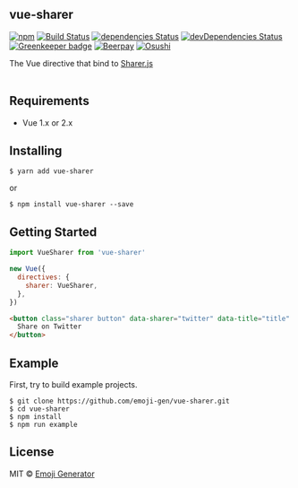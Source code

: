 vue-sharer
----------

[![npm](https://img.shields.io/npm/v/vue-sharer.svg?maxAge=2592000)](https://www.npmjs.org/package/vue-sharer)
[![Build Status](https://travis-ci.org/emoji-gen/vue-sharer.svg?branch=master)](https://travis-ci.org/emoji-gen/vue-sharer)
[![dependencies Status](https://david-dm.org/emoji-gen/vue-sharer/status.svg)](https://david-dm.org/emoji-gen/vue-sharer)
[![devDependencies Status](https://david-dm.org/emoji-gen/vue-sharer/dev-status.svg)](https://david-dm.org/emoji-gen/vue-sharer?type=dev)
[![Greenkeeper badge](https://badges.greenkeeper.io/emoji-gen/vue-sharer.svg)](https://greenkeeper.io/)
[![Beerpay](https://beerpay.io/emoji-gen/vue-sharer/badge.svg?style=flat)](https://beerpay.io/emoji-gen/vue-sharer)
[![Osushi](https://img.shields.io/badge/donate-osushi-EA2F57.svg)](https://osushi.love/intent/post/9ad90add99954e62ac79251606c10eec)

The Vue directive that bind to [Sharer.js](https://github.com/ellisonleao/sharer.js/)
<br>
<br>

## Requirements

- Vue 1.x or 2.x

## Installing

```
$ yarn add vue-sharer
```

or

```
$ npm install vue-sharer --save
```

## Getting Started

```js
import VueSharer from 'vue-sharer'

new Vue({
  directives: {
    sharer: VueSharer,
  },
})
```

```html
<button class="sharer button" data-sharer="twitter" data-title="title" v-sharer>
  Share on Twitter
</button>
```

## Example
First, try to build example projects.

```
$ git clone https://github.com/emoji-gen/vue-sharer.git
$ cd vue-sharer
$ npm install
$ npm run example
```

## License
MIT &copy; [Emoji Generator](https://emoji-gen.ninja)
